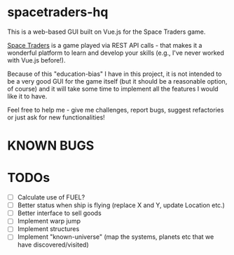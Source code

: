 # spacetraders-hq

This is a web-based GUI built on Vue.js for the Space Traders game.

[Space Traders](spacetraders.io) is a game played via REST API calls - that makes it a wonderful platform to learn and develop your skills (e.g., I've never worked with Vue.js before!).

Because of this "education-bias" I have in this project, it is not intended to be a very good GUI for the game itself (but it should be a reasonable option, of course) and it will take some time to implement all the features I would like it to have.

Feel free to help me - give me challenges, report bugs, suggest refactories or just ask for new functionalities!

# KNOWN BUGS

# TODOs

- [ ] Calculate use of FUEL?
- [ ] Better status when ship is flying (replace X and Y, update Location etc.)
- [ ] Better interface to sell goods
- [ ] Implement warp jump
- [ ] Implement structures
- [ ] Implement "known-universe" (map the systems, planets etc that we have discovered/visited)
